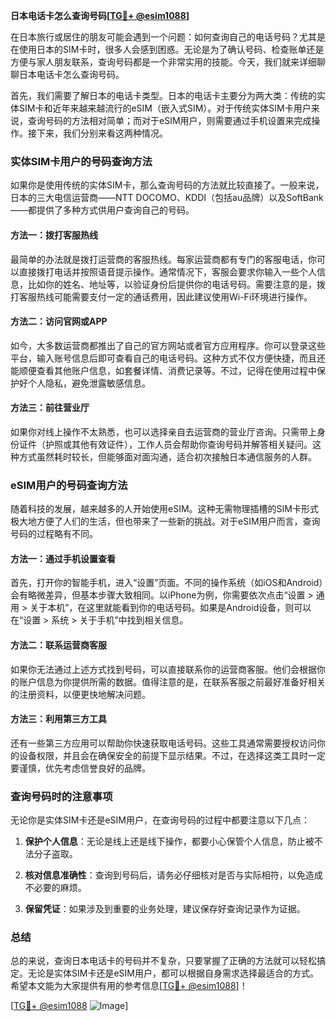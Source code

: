 **日本电话卡怎么查询号码[[TG💪+ @esim1088](https://t.me/s/esim1088)]**

在日本旅行或居住的朋友可能会遇到一个问题：如何查询自己的电话号码？尤其是在使用日本的SIM卡时，很多人会感到困惑。无论是为了确认号码、检查账单还是方便与家人朋友联系，查询号码都是一个非常实用的技能。今天，我们就来详细聊聊日本电话卡怎么查询号码。

首先，我们需要了解日本的电话卡类型。日本的电话卡主要分为两大类：传统的实体SIM卡和近年来越来越流行的eSIM（嵌入式SIM）。对于传统实体SIM卡用户来说，查询号码的方法相对简单；而对于eSIM用户，则需要通过手机设置来完成操作。接下来，我们分别来看这两种情况。

### 实体SIM卡用户的号码查询方法

如果你是使用传统的实体SIM卡，那么查询号码的方法就比较直接了。一般来说，日本的三大电信运营商——NTT DOCOMO、KDDI（包括au品牌）以及SoftBank——都提供了多种方式供用户查询自己的号码。

#### 方法一：拨打客服热线

最简单的办法就是拨打运营商的客服热线。每家运营商都有专门的客服电话，你可以直接拨打电话并按照语音提示操作。通常情况下，客服会要求你输入一些个人信息，比如你的姓名、地址等，以验证身份后提供你的电话号码。需要注意的是，拨打客服热线可能需要支付一定的通话费用，因此建议使用Wi-Fi环境进行操作。

#### 方法二：访问官网或APP

如今，大多数运营商都推出了自己的官方网站或者官方应用程序。你可以登录这些平台，输入账号信息后即可查看自己的电话号码。这种方式不仅方便快捷，而且还能顺便查看其他账户信息，如套餐详情、消费记录等。不过，记得在使用过程中保护好个人隐私，避免泄露敏感信息。

#### 方法三：前往营业厅

如果你对线上操作不太熟悉，也可以选择亲自去运营商的营业厅咨询。只需带上身份证件（护照或其他有效证件），工作人员会帮助你查询号码并解答相关疑问。这种方式虽然耗时较长，但能够面对面沟通，适合初次接触日本通信服务的人群。

### eSIM用户的号码查询方法

随着科技的发展，越来越多的人开始使用eSIM。这种无需物理插槽的SIM卡形式极大地方便了人们的生活，但也带来了一些新的挑战。对于eSIM用户而言，查询号码的过程略有不同。

#### 方法一：通过手机设置查看

首先，打开你的智能手机，进入“设置”页面。不同的操作系统（如iOS和Android）会有略微差异，但基本步骤大致相同。以iPhone为例，你需要依次点击“设置 > 通用 > 关于本机”，在这里就能看到你的电话号码。如果是Android设备，则可以在“设置 > 系统 > 关于手机”中找到相关信息。

#### 方法二：联系运营商客服

如果你无法通过上述方式找到号码，可以直接联系你的运营商客服。他们会根据你的账户信息为你提供所需的数据。值得注意的是，在联系客服之前最好准备好相关的注册资料，以便更快地解决问题。

#### 方法三：利用第三方工具

还有一些第三方应用可以帮助你快速获取电话号码。这些工具通常需要授权访问你的设备权限，并且会在确保安全的前提下显示结果。不过，在选择这类工具时一定要谨慎，优先考虑信誉良好的品牌。

### 查询号码时的注意事项

无论你是实体SIM卡还是eSIM用户，在查询号码的过程中都要注意以下几点：

1. **保护个人信息**：无论是线上还是线下操作，都要小心保管个人信息，防止被不法分子盗取。
   
2. **核对信息准确性**：查询到号码后，请务必仔细核对是否与实际相符，以免造成不必要的麻烦。

3. **保留凭证**：如果涉及到重要的业务处理，建议保存好查询记录作为证据。

### 总结

总的来说，查询日本电话卡的号码并不复杂，只要掌握了正确的方法就可以轻松搞定。无论是实体SIM卡还是eSIM用户，都可以根据自身需求选择最适合的方式。希望本文能为大家提供有用的参考信息[[TG💪+ @esim1088](https://t.me/s/esim1088)]！

[[TG💪+ @esim1088](https://t.me/s/esim1088) ![Image](https://i.postimg.cc/4NQfJmqS/Snipaste-2025-05-13-00-14-12.png)]